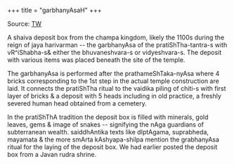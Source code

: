 +++
title = "garbhanyAsaH"
+++

Source: [TW](https://twitter.com/blog_supplement/status/1636923954131529729)

A shaiva deposit box from the champa kingdom, likely the 1100s during the reign of jaya harivarman -- the garbhanyAsa of the pratiShTha-tantra-s with vR^iShabha-s& either the bhuvaneshvara-s or vidyeshvara-s. The deposit with various items was placed beneath the site of the temple.

The garbhanyAsa is performed after the prathameShTaka-nyAsa where 4 bricks corresponding to the 1st step in the actual temple construction are laid. It connects the pratiShTha ritual to the vaidika piling of chiti-s with first layer of bricks & a deposit with 5 heads including in old practice, a freshly severed human head obtained from a cemetery. 

In the pratiShThA tradition the deposit box is filled with minerals, gold leaves, gems & image of snakes -- signifying the nAga guardians of subterranean wealth. saiddhAntika texts like dIptAgama, suprabheda, mayamata & the more smArta kAshyapa-shilpa mention the grabhanyAsa ritual for the laying of the deposit box. We had earlier posted the deposit box from a Javan rudra shrine.